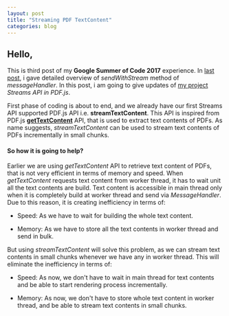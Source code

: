 ```yaml
---
layout: post
title: "Streaming PDF TextContent"
categories: blog
---
```


## Hello,

This is third post of my **Google Summer of Code 2017** experience. In [last post](http://mukulmishra.me/blog/sendWithStream-in-PDF.js/), i gave detailed overview of _sendWithStream_ method of _messageHandler_. In this post, i am going to give updates of [my project](https://github.com/mozilla/pdf.js/projects/4) _Streams API in PDF.js_.

First phase of coding is about to end, and we already have our first Streams API supported PDF.js API i.e. **streamTextContent**. This API is inspired from PDF.js [**getTextContent**](https://github.com/mozilla/pdf.js/blob/master/src/display/api.js#L958) API, that is used to extract text contents of PDFs. As name suggests, _streamTextContent_ can be used to stream text contents of PDFs incrementally in small chunks.

#### So how it is going to help?

Earlier we are using _getTextContent_ API to retrieve text content of PDFs, that is not very efficient in terms of memory and speed. When _getTextContent_ requests text content from worker thread, it has to wait unit all the text contents are build. Text content is accessible in main thread only when it is completely build at worker thread and send via _MessageHandler_. Due to this reason, it is creating inefficiency in terms of:

- Speed: As we have to wait for building the whole text content.

- Memory: As we have to store all the text contents in worker thread and send in bulk.


But using _streamTextContent_ will solve this problem, as we can stream text contents in small chunks whenever we have any in worker thread. This will eliminate the inefficiency in terms of:

- Speed: As now, we don't have to wait in main thread for text contents and be able to start rendering process incrementally.

- Memory: As now, we don't have to store whole text content in worker thread, and be able to stream text contents in small chunks.


